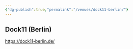 ```yaml
---
{"dg-publish":true,"permalink":"/venues/dock11-berlin/"}
---
```


## Dock11 (Berlin)

https://dock11-berlin.de/